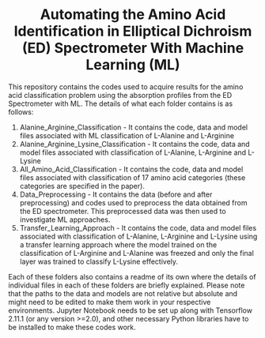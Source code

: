 <h1 (or 2 etc.) align="center">Automating the Amino Acid Identification in Elliptical Dichroism (ED) Spectrometer With Machine Learning (ML)</h1>

This repository contains the codes used to acquire results for the amino acid classification problem using the absorption profiles from the ED Spectrometer with ML. The details of what each folder contains is as follows:

1. Alanine_Arginine_Classification - It contains the code, data and model files associated with ML classification of L-Alanine and L-Arginine
2. Alanine_Arginine_Lysine_Classification - It contains the code, data and model files associated with classification of L-Alanine, L-Arginine and L-Lysine
3. All_Amino_Acid_Classification - It contains the code, data and model files associated with classification of 17 amino acid categories (these categories are specified in the paper).
4. Data_Preprocessing - It contains the data (before and after preprocessing) and codes used to preprocess the data obtained from the ED spectrometer. This preprocessed data was then used to investigate ML approaches.
5. Transfer_Learning_Approach - It contains the code, data and model files associated with classification of L-Alanine, L-Arginine and L-Lysine using a transfer learning approach where the model trained on the classification of L-Arginine and L-Alanine was freezed and only the final layer was trained to classify L-Lysine effectively.

Each of these folders also contains a readme of its own where the details of individual files in each of these folders are briefly explained. Please note that the paths to the data and models are not relative but absolute and might need to be edited to make them work in your respective environments. Jupyter Notebook needs to be set up along with Tensorflow 2.11.1 (or any version >=2.0), and other necessary Python libraries have to be installed to make these codes work.
